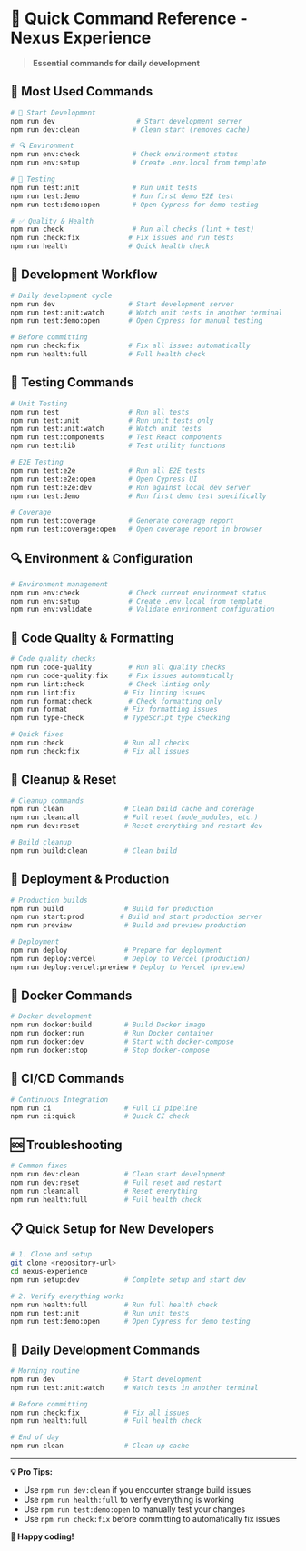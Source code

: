 # 🚀 Quick Command Reference - Nexus Experience

> **Essential commands for daily development**

## 🎯 **Most Used Commands**

```bash
# 🚀 Start Development
npm run dev                    # Start development server
npm run dev:clean             # Clean start (removes cache)

# 🔍 Environment
npm run env:check             # Check environment status
npm run env:setup             # Create .env.local from template

# 🧪 Testing
npm run test:unit             # Run unit tests
npm run test:demo             # Run first demo E2E test
npm run test:demo:open        # Open Cypress for demo testing

# ✅ Quality & Health
npm run check                 # Run all checks (lint + test)
npm run check:fix            # Fix issues and run tests
npm run health               # Quick health check
```

## 🔧 **Development Workflow**

```bash
# Daily development cycle
npm run dev                  # Start development server
npm run test:unit:watch      # Watch unit tests in another terminal
npm run test:demo:open       # Open Cypress for manual testing

# Before committing
npm run check:fix            # Fix all issues automatically
npm run health:full          # Full health check
```

## 🧪 **Testing Commands**

```bash
# Unit Testing
npm run test                 # Run all tests
npm run test:unit            # Run unit tests only
npm run test:unit:watch      # Watch unit tests
npm run test:components      # Test React components
npm run test:lib             # Test utility functions

# E2E Testing
npm run test:e2e             # Run all E2E tests
npm run test:e2e:open        # Open Cypress UI
npm run test:e2e:dev         # Run against local dev server
npm run test:demo            # Run first demo test specifically

# Coverage
npm run test:coverage        # Generate coverage report
npm run test:coverage:open   # Open coverage report in browser
```

## 🔍 **Environment & Configuration**

```bash
# Environment management
npm run env:check            # Check current environment status
npm run env:setup            # Create .env.local from template
npm run env:validate         # Validate environment configuration
```

## 🎨 **Code Quality & Formatting**

```bash
# Code quality checks
npm run code-quality         # Run all quality checks
npm run code-quality:fix     # Fix issues automatically
npm run lint:check           # Check linting only
npm run lint:fix            # Fix linting issues
npm run format:check         # Check formatting only
npm run format              # Fix formatting issues
npm run type-check          # TypeScript type checking

# Quick fixes
npm run check               # Run all checks
npm run check:fix           # Fix all issues
```

## 🧹 **Cleanup & Reset**

```bash
# Cleanup commands
npm run clean               # Clean build cache and coverage
npm run clean:all           # Full reset (node_modules, etc.)
npm run dev:reset           # Reset everything and restart dev

# Build cleanup
npm run build:clean         # Clean build
```

## 🚀 **Deployment & Production**

```bash
# Production builds
npm run build               # Build for production
npm run start:prod         # Build and start production server
npm run preview             # Build and preview production

# Deployment
npm run deploy              # Prepare for deployment
npm run deploy:vercel       # Deploy to Vercel (production)
npm run deploy:vercel:preview # Deploy to Vercel (preview)
```

## 🐳 **Docker Commands**

```bash
# Docker development
npm run docker:build        # Build Docker image
npm run docker:run          # Run Docker container
npm run docker:dev          # Start with docker-compose
npm run docker:stop         # Stop docker-compose
```

## 🔧 **CI/CD Commands**

```bash
# Continuous Integration
npm run ci                  # Full CI pipeline
npm run ci:quick            # Quick CI check
```

## 🆘 **Troubleshooting**

```bash
# Common fixes
npm run dev:clean           # Clean start development
npm run dev:reset           # Full reset and restart
npm run clean:all           # Reset everything
npm run health:full         # Full health check
```

## 📋 **Quick Setup for New Developers**

```bash
# 1. Clone and setup
git clone <repository-url>
cd nexus-experience
npm run setup:dev           # Complete setup and start dev

# 2. Verify everything works
npm run health:full         # Run full health check
npm run test:unit           # Run unit tests
npm run test:demo:open      # Open Cypress for demo testing
```

## 🎯 **Daily Development Commands**

```bash
# Morning routine
npm run dev                 # Start development
npm run test:unit:watch     # Watch tests in another terminal

# Before committing
npm run check:fix           # Fix all issues
npm run health:full         # Full health check

# End of day
npm run clean               # Clean up cache
```

---

**💡 Pro Tips:**
- Use `npm run dev:clean` if you encounter strange build issues
- Use `npm run health:full` to verify everything is working
- Use `npm run test:demo:open` to manually test your changes
- Use `npm run check:fix` before committing to automatically fix issues

**🚀 Happy coding!**

